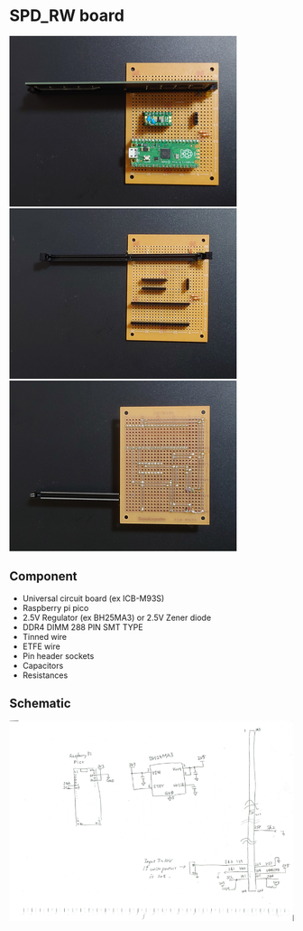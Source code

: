 # SPD_RW board

![Top](img/top3.png)
![Top](img/top1.png)
![Back](img/back1.png)

## Component
- Universal circuit board (ex ICB-M93S)
- Raspberry pi pico
- 2.5V Regulator (ex BH25MA3) or 2.5V Zener diode
- DDR4 DIMM 288 PIN SMT TYPE
- Tinned wire
- ETFE wire
- Pin header sockets
- Capacitors
- Resistances

## Schematic
![Sketch](img/sketch.png)
